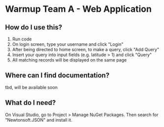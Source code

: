 # Warmup Team A - Web Application

## How do I use this?
1. Run code
2. On login screen, type your username and click "Login"
3. After being directed to home screen, to make a query, click "Add Query"
4. Insert your query into input fields (e.g. latitude > 1) and click "Query"
5. All matching records will be displayed on the same page

## Where can I find documentation?
tbd, will be available soon

## What do I need?
On Visual Studio, go to Project > Manage NuGet Packages. Then search for "Newtonsoft.JSON" and install it.
